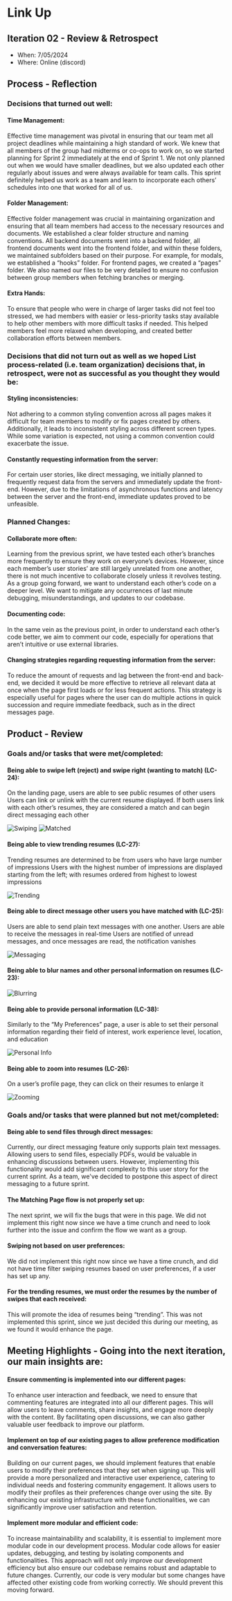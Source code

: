 # Link Up

## Iteration 02 - Review & Retrospect

 * When: 7/05/2024
 * Where: Online (discord)

## Process - Reflection

### Decisions that turned out well:

#### Time Management:
	
Effective time management was pivotal in ensuring that our team met all project deadlines while maintaining a high standard of work. We knew that all members of the group had midterms or co-ops to work on, so we started planning for Sprint 2 immediately at the end of Sprint 1. We not only planned out when we would have smaller deadlines, but we also updated each other regularly about issues and were always available for team calls. This sprint definitely helped us work as a team and learn to incorporate each others’ schedules into one that worked for all of us.

#### Folder Management:
	
Effective folder management was crucial in maintaining organization and ensuring that all team members had access to the necessary resources and documents. We established a clear folder structure and naming conventions. All backend documents went into a backend folder, all frontend documents went into the frontend folder, and within these folders, we maintained subfolders based on their purpose. For example, for modals, we established a “hooks” folder. For frontend pages, we created a “pages” folder. We also named our files to be very detailed to ensure no confusion between group members when fetching branches or merging. 
	
#### Extra Hands:
	
To ensure that people who were in charge of larger tasks did not feel too stressed, we had members with easier or less-priority tasks stay available to help other members with more difficult tasks if needed. This helped members feel more relaxed when developing, and created better collaboration efforts between members.

### Decisions that did not turn out as well as we hoped List process-related (i.e. team organization) decisions that, in retrospect, were not as successful as you thought they would be:

#### Styling inconsistencies:

Not adhering to a common styling convention across all pages makes it difficult for team members to modify or fix pages created by others. Additionally, it leads to inconsistent styling across different screen types. While some variation is expected, not using a common convention could exacerbate the issue.

#### Constantly requesting information from the server: 

For certain user stories, like direct messaging, we initially planned to frequently request data from the servers and immediately update the front-end. However, due to the limitations of asynchronous functions and latency between the server and the front-end, immediate updates proved to be unfeasible.


### Planned Changes:

#### Collaborate more often: 

Learning from the previous sprint, we have tested each other’s branches more frequently to ensure they work on everyone’s devices. However, since each member’s user stories’ are still largely unrelated from one another, there is not much incentive to collaborate closely unless it revolves testing. As a group going forward, we want to understand each other’s code on a deeper level. We want to mitigate any occurrences of last minute debugging, misunderstandings, and updates to our codebase. 

#### Documenting code:

In the same vein as the previous point, in order to understand each other’s code better, we aim to comment our code, especially for operations that aren’t intuitive or use external libraries. 

#### Changing strategies regarding requesting information from the server:

To reduce the amount of requests and lag between the front-end and back-end, we decided it would be more effective to retrieve all relevant data at once when the page first loads or for less frequent actions. This strategy is especially useful for pages where the user can do multiple actions in quick succession and require immediate feedback, such as in the direct messages page. 

## Product - Review

### Goals and/or tasks that were met/completed:

#### Being able to swipe left (reject) and swipe right (wanting to match) (LC-24):
On the landing page, users are able to see public resumes of other users
Users can link or unlink with the current resume displayed. If both users link with each other’s resumes, they are considered a match and can begin direct messaging each other

![Swiping](review-1.png)
![Matched](review-2.png)


#### Being able to view trending resumes (LC-27):
Trending resumes are determined to be from users who have large number of impressions
Users with the highest number of impressions are displayed starting from the left; with resumes ordered from highest to lowest impressions

![Trending](review-3.png)


#### Being able to direct message other users you have matched with (LC-25): 
Users are able to send plain text messages with one another. 
Users are able to receive the messages in real-time 
Users are notified of unread messages, and once messages are read, the notification vanishes

![Messaging](review-4.png)

#### Being able to blur names and other personal information on resumes (LC-23):

![Blurring](review-5.png)



#### Being able to provide personal information (LC-38):
Similarly to the “My Preferences” page, a user is able to set their personal information regarding their field of interest, work experience level, location, and education

![Personal Info](review-6.png)




#### Being able to zoom into resumes (LC-26): 
On a user’s profile page, they can click on their resumes to enlarge it

![Zooming](review-7.png)


### Goals and/or tasks that were planned but not met/completed:

#### Being able to send files through direct messages: 
Currently, our direct messaging feature only supports plain text messages. Allowing users to send files, especially PDFs, would be valuable in enhancing discussions between users. However, implementing this functionality would add significant complexity to this user story for the current sprint. As a team, we've decided to postpone this aspect of direct messaging to a future sprint.

#### The Matching Page flow is not properly set up:
The next sprint, we will fix the bugs that were in this page. We did not implement this right now since we have a time crunch and need to look further into the issue and confirm the flow we want as a group.

#### Swiping not based on user preferences:
We did not implement this right now since we have a time crunch, and did not have time filter swiping resumes based on user preferences, if a user has set up any.

#### For the trending resumes, we must order the resumes by the number of swipes that each received:
This will promote the idea of resumes being “trending”. This was not implemented this sprint, since we just decided this during our meeting, as we found it would enhance the page.
 

## Meeting Highlights - Going into the next iteration, our main insights are:

#### Ensure commenting is implemented into our different pages:
	
To enhance user interaction and feedback, we need to ensure that commenting features are integrated into all our different pages. This will allow users to leave comments, share insights, and engage more deeply with the content. By facilitating open discussions, we can also gather valuable user feedback to improve our platform.

#### Implement on top of our existing pages to allow preference modification and conversation features:
	
Building on our current pages, we should implement features that enable users to modify their preferences that they set when signing up. This will provide a more personalized and interactive user experience, catering to individual needs and fostering community engagement. It allows users to modify their profiles as their preferences change over using the site. By enhancing our existing infrastructure with these functionalities, we can significantly improve user satisfaction and retention.

#### Implement more modular and efficient code:  

To increase maintainability and scalability, it is essential to implement more modular code in our development process. Modular code allows for easier updates, debugging, and testing by isolating components and functionalities. This approach will not only improve our development efficiency but also ensure our codebase remains robust and adaptable to future changes. Currently, our code is very modular but some changes have affected other existing code from working correctly. We should prevent this moving forward.
